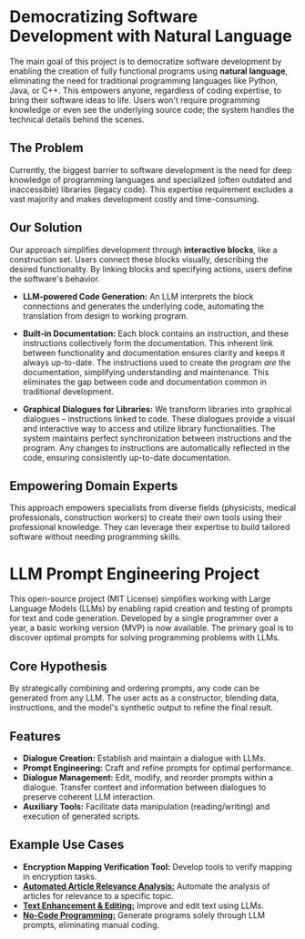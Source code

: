 # Democratizing Software Development with Natural Language

The main goal of this project is to democratize software development by enabling the creation of fully functional programs using **natural language**, eliminating the need for traditional programming languages like Python, Java, or C++. This empowers anyone, regardless of coding expertise, to bring their software ideas to life. Users won't require programming knowledge or even see the underlying source code; the system handles the technical details behind the scenes.

## The Problem

Currently, the biggest barrier to software development is the need for deep knowledge of programming languages and specialized (often outdated and inaccessible) libraries (legacy code). This expertise requirement excludes a vast majority and makes development costly and time-consuming.

## Our Solution

Our approach simplifies development through **interactive blocks**, like a construction set. Users connect these blocks visually, describing the desired functionality.  By linking blocks and specifying actions, users define the software's behavior.

* **LLM-powered Code Generation:**  An LLM interprets the block connections and generates the underlying code, automating the translation from design to working program.

* **Built-in Documentation:** Each block contains an instruction, and these instructions collectively form the documentation.  This inherent link between functionality and documentation ensures clarity and keeps it always up-to-date. The instructions used to create the program *are* the documentation, simplifying understanding and maintenance. This eliminates the gap between code and documentation common in traditional development.

* **Graphical Dialogues for Libraries:** We transform libraries into graphical dialogues – instructions linked to code.  These dialogues provide a visual and interactive way to access and utilize library functionalities. The system maintains perfect synchronization between instructions and the program. Any changes to instructions are automatically reflected in the code, ensuring consistently up-to-date documentation.

## Empowering Domain Experts

This approach empowers specialists from diverse fields (physicists, medical professionals, construction workers) to create their own tools using their professional knowledge. They can leverage their expertise to build tailored software without needing programming skills.

# LLM Prompt Engineering Project

This open-source project (MIT License) simplifies working with Large Language Models (LLMs) by enabling rapid creation and testing of prompts for text and code generation.  Developed by a single programmer over a year, a basic working version (MVP) is now available.  The primary goal is to discover optimal prompts for solving programming problems with LLMs.

## Core Hypothesis

By strategically combining and ordering prompts, any code can be generated from any LLM.  The user acts as a constructor, blending data, instructions, and the model's synthetic output to refine the final result.

## Features

* **Dialogue Creation:**  Establish and maintain a dialogue with LLMs.
* **Prompt Engineering:**  Craft and refine prompts for optimal performance.
* **Dialogue Management:** Edit, modify, and reorder prompts within a dialogue. Transfer context and information between dialogues to preserve coherent LLM interaction.
* **Auxiliary Tools:**  Facilitate data manipulation (reading/writing) and execution of generated scripts.

## Example Use Cases

* **Encryption Mapping Verification Tool:** Develop tools to verify mapping in encryption tasks.
* [**Automated Article Relevance Analysis:**](articles.md) Automate the analysis of articles for relevance to a specific topic.
* [**Text Enhancement & Editing:**](translator.md) Improve and edit text using LLMs.
* [**No-Code Programming:**](no-code.md) Generate programs solely through LLM prompts, eliminating manual coding.
